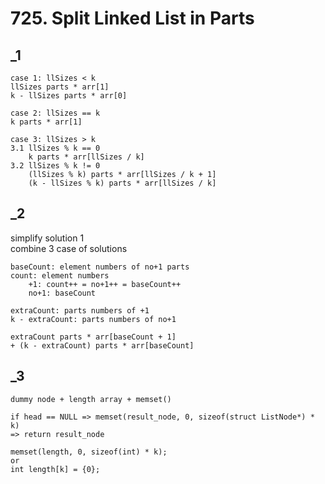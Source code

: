 # 725. Split Linked List in Parts

## _1 
```
case 1: llSizes < k
llSizes parts * arr[1]
k - llSizes parts * arr[0]

case 2: llSizes == k
k parts * arr[1]

case 3: llSizes > k
3.1 llSizes % k == 0
    k parts * arr[llSizes / k]
3.2 llSizes % k != 0
    (llSizes % k) parts * arr[llSizes / k + 1]
    (k - llSizes % k) parts * arr[llSizes / k]
```

## _2 
simplify solution 1 <br/>
combine 3 case of solutions <br/>
```
baseCount: element numbers of no+1 parts
count: element numbers
    +1: count++ = no+1++ = baseCount++
    no+1: baseCount

extraCount: parts numbers of +1
k - extraCount: parts numbers of no+1
```

```
extraCount parts * arr[baseCount + 1]
+ (k - extraCount) parts * arr[baseCount]
```

## _3 
```
dummy node + length array + memset()

if head == NULL => memset(result_node, 0, sizeof(struct ListNode*) * k)
=> return result_node

memset(length, 0, sizeof(int) * k);
or
int length[k] = {0};
```